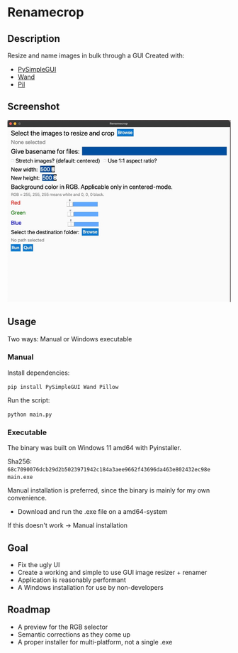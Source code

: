 # Renamecrop

## Description
Resize and name images in bulk through a GUI
Created with:
- [PySimpleGUI](https://github.com/PySimpleGUI)
- [Wand](https://github.com/emcconville/wand)
- [Pil](https://github.com/python-pillow/Pillow)

## Screenshot
![Screenshot](https://github.com/aleparuokakauppa/renamecrop/blob/main/screenshots/Renamecrop.jpeg?raw=true)

## Usage
Two ways:
Manual or Windows executable

### Manual
Install dependencies:

`pip install PySimpleGUI Wand Pillow`

Run the script:

`python main.py`

### Executable
The binary was built on Windows 11 amd64 with Pyinstaller.

Sha256: `68c7090076dcb29d2b5023971942c184a3aee9662f43696da463e802432ec98e  main.exe`

Manual installation is preferred, since the binary is mainly for my own convenience.

- Download and run the .exe file on a amd64-system

If this doesn't work -> Manual installation

## Goal
- Fix the ugly UI
- Create a working and simple to use GUI image resizer + renamer
- Application is reasonably performant
- A Windows installation for use by non-developers

## Roadmap
- A preview for the RGB selector
- Semantic corrections as they come up
- A proper installer for multi-platform, not a single .exe
